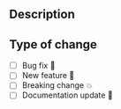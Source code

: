## Description
<!-- Provide a summary of your changes -->

## Type of change
- [ ] Bug fix 🐛
- [ ] New feature 🚀
- [ ] Breaking change 💥
- [ ] Documentation update 📖
